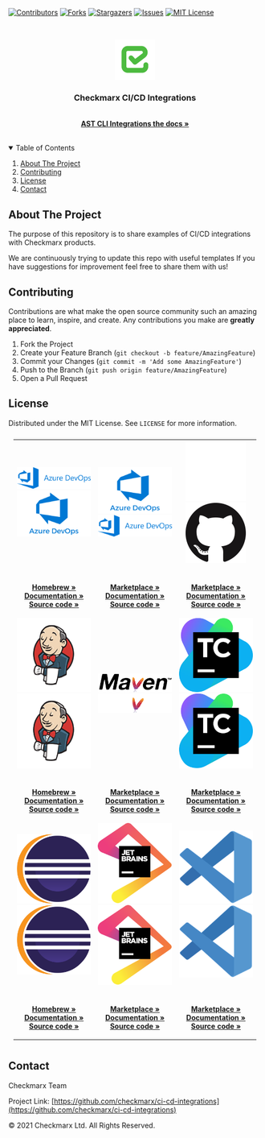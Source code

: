 [![Contributors][contributors-shield]][contributors-url]
[![Forks][forks-shield]][forks-url]
[![Stargazers][stars-shield]][stars-url]
[![Issues][issues-shield]][issues-url]
[![MIT License][license-shield]][license-url]

<br />
<p align="center">
  <a href="">
    <img src="logo.png" alt="Logo" width="80" height="80">
  </a>

  <h3 align="center">Checkmarx CI/CD Integrations</h3>

  <p align="center">
    <br />
    <a href="https://checkmarx.atlassian.net/wiki/spaces/AST/pages/6141870542/CxAST+CLI+Integrations+for+CI+CD"><strong>AST CLI Integrations the docs »</strong></a>
    <br />
    <br />
  </p>
</p>



<!-- TABLE OF CONTENTS -->
<details open="open">
  <summary>Table of Contents</summary>
  <ol>
    <li>
      <a href="#about-the-project">About The Project</a>
    </li>
    <li><a href="#contributing">Contributing</a></li>
    <li><a href="#license">License</a></li>
    <li><a href="#contact">Contact</a></li>
  </ol>
</details>



<!-- ABOUT THE PROJECT -->
## About The Project

The purpose of this repository is to share examples of CI/CD integrations with Checkmarx products.

We are continuously trying to update this repo with useful templates
If you have suggestions for improvement feel free to share them with us!

<!-- CONTRIBUTING -->
## Contributing

Contributions are what make the open source community such an amazing place to learn, inspire, and create. Any contributions you make are **greatly appreciated**.

1. Fork the Project
2. Create your Feature Branch (`git checkout -b feature/AmazingFeature`)
3. Commit your Changes (`git commit -m 'Add some AmazingFeature'`)
4. Push to the Branch (`git push origin feature/AmazingFeature`)
5. Open a Pull Request



<!-- LICENSE -->
## License

Distributed under the MIT License. See `LICENSE` for more information.

<table style="padding:10px;text-align:center">
  <tr>
     <td width="33%">
      <a href="https://github.com/Checkmarx/ast-cli/#gh-light-mode-only">
        <img src=".images/azure.svg"/>
      </a>
      <a href="https://github.com/Checkmarx/ast-cli/#gh-dark-mode-only">
        <img src=".images/azure_light.png" />
      </a>
    </td>
     <td width="33%">
      <a href="https://github.com/Checkmarx/ast-azure-plugin/#gh-light-mode-only">
        <img src=".images/azure_light.png"/>
      </a>
      <a href="https://github.com/Checkmarx/ast-azure-plugin/#gh-dark-mode-only">
        <img src=".images/azure.svg" />
      </a>
    </td>
     <td width="33%">
      <a href="https://github.com/Checkmarx/ast-cli/#gh-light-mode-only">
        <img src=".images/github_light.png"/>
      </a>
      <a href="https://github.com/Checkmarx/ast-cli/#gh-dark-mode-only">
        <img src=".images/github_dark.png" />
      </a>
    </td>
  </tr>
  <tr>
   <td width="33%">
         <p align="center">
        <br />
        <a href="https://github.com/Checkmarx/homebrew-ast-cli"><strong>Homebrew »</strong></a>
        <br />
        <a href="https://checkmarx.atlassian.net/wiki/spaces/AST/pages/2445443121/CLI+Tool"><strong>Documentation »</strong></a>
        <br />
        <a href="https://github.com/Checkmarx/ast-cli"><strong>Source code »</strong></a>
        <br />
      </p>
   </td>
   <td width="33%">
         <p align="center">
        <br />
        <a href="https://marketplace.visualstudio.com/items?itemName=checkmarx.checkmarx-ast-azure-plugin"><strong>Marketplace »</strong></a>
        <br />
        <a href="https://checkmarx.atlassian.net/wiki/spaces/AST/pages/5938544894/Quick+Start+Guide+-+CxAST+Azure+DevOps+Plugin"><strong>Documentation »</strong></a>
        <br />
        <a href="https://github.com/Checkmarx/ast-azure-plugin"><strong>Source code »</strong></a>
        <br />
      </p>
   </td>
   <td width="33%">
   <p align="center">
        <br />
        <a href="https://github.com/marketplace/actions/checkmarx-ast-github-action"><strong>Marketplace »</strong></a>
        <br />
        <a href="https://checkmarx.atlassian.net/wiki/spaces/AST/pages/3080454799/Quick+Start+Guide+-+CxAST+GitHub+Action"><strong>Documentation »</strong></a>
        <br />
        <a href="https://github.com/Checkmarx/ast-github-action"><strong>Source code »</strong></a>
        <br />
      </p>
   </td>
  </tr>
  <tr height="100px">
     <td width="33%">
      <a href="https://github.com/Checkmarx/ast-cli/#gh-light-mode-only">
        <img src=".images/jenkins.png"/>
      </a>
      <a href="https://github.com/Checkmarx/ast-cli/#gh-dark-mode-only">
        <img src=".images/jenkins.png" />
      </a>
    </td>
     <td width="33%">
      <a href="https://github.com/Checkmarx/ast-cli/#gh-light-mode-only">
        <img src=".images/maven.png"/>
      </a>
      <a href="https://github.com/Checkmarx/ast-cli/#gh-dark-mode-only">
        <img src=".images/maven.svg" />
      </a>
    </td>
    <td width="33%">
      <a href="https://github.com/Checkmarx/ast-cli/#gh-light-mode-only">
        <img src=".images/teamcity.png"/>
      </a>
      <a href="https://github.com/Checkmarx/ast-cli/#gh-dark-mode-only">
        <img src=".images/teamcity.png" />
      </a>
    </td>
  </tr>
   <tr>
   <td width="33%">
         <p align="center">
        <br />
        <a href="https://github.com/Checkmarx/homebrew-ast-cli"><strong>Homebrew »</strong></a>
        <br />
        <a href="https://checkmarx.atlassian.net/wiki/spaces/AST/pages/2445443121/CLI+Tool"><strong>Documentation »</strong></a>
        <br />
        <a href="https://github.com/Checkmarx/ast-cli"><strong>Source code »</strong></a>
        <br />
      </p>
   </td>
   <td width="33%">
         <p align="center">
        <br />
        <a href="https://marketplace.visualstudio.com/items?itemName=checkmarx.checkmarx-ast-azure-plugin"><strong>Marketplace »</strong></a>
        <br />
        <a href="https://checkmarx.atlassian.net/wiki/spaces/AST/pages/5938544894/Quick+Start+Guide+-+CxAST+Azure+DevOps+Plugin"><strong>Documentation »</strong></a>
        <br />
        <a href="https://github.com/Checkmarx/ast-azure-plugin"><strong>Source code »</strong></a>
        <br />
      </p>
   </td>
   <td width="33%">
   <p align="center">
        <br />
        <a href="https://github.com/marketplace/actions/checkmarx-ast-github-action"><strong>Marketplace »</strong></a>
        <br />
        <a href="https://checkmarx.atlassian.net/wiki/spaces/AST/pages/3080454799/Quick+Start+Guide+-+CxAST+GitHub+Action"><strong>Documentation »</strong></a>
        <br />
        <a href="https://github.com/Checkmarx/ast-github-action"><strong>Source code »</strong></a>
        <br />
      </p>
   </td>
  </tr>
  <tr height="100px">
     <td width="33%">
      <a href="https://github.com/Checkmarx/ast-cli/#gh-light-mode-only">
        <img src=".images/eclipse.svg"/>
      </a>
      <a href="https://github.com/Checkmarx/ast-cli/#gh-dark-mode-only">
        <img src=".images/eclipse.svg" />
      </a>
    </td>
     <td width="33%">
      <a href="https://github.com/Checkmarx/ast-cli/#gh-light-mode-only">
        <img src=".images/jetbrains.png"/>
      </a>
      <a href="https://github.com/Checkmarx/ast-cli/#gh-dark-mode-only">
        <img src=".images/jetbrains.png" />
      </a>
    </td>
    <td width="33%">
      <a href="https://github.com/Checkmarx/ast-cli/#gh-light-mode-only">
        <img src=".images/vscode.png"/>
      </a>
      <a href="https://github.com/Checkmarx/ast-cli/#gh-dark-mode-only">
        <img src=".images/vscode.png" />
      </a>
    </td>
  </tr>
   <tr>
   <td width="33%">
         <p align="center">
        <br />
        <a href="https://github.com/Checkmarx/homebrew-ast-cli"><strong>Homebrew »</strong></a>
        <br />
        <a href="https://checkmarx.atlassian.net/wiki/spaces/AST/pages/2445443121/CLI+Tool"><strong>Documentation »</strong></a>
        <br />
        <a href="https://github.com/Checkmarx/ast-cli"><strong>Source code »</strong></a>
        <br />
      </p>
   </td>
   <td width="33%">
         <p align="center">
        <br />
        <a href="https://marketplace.visualstudio.com/items?itemName=checkmarx.checkmarx-ast-azure-plugin"><strong>Marketplace »</strong></a>
        <br />
        <a href="https://checkmarx.atlassian.net/wiki/spaces/AST/pages/5938544894/Quick+Start+Guide+-+CxAST+Azure+DevOps+Plugin"><strong>Documentation »</strong></a>
        <br />
        <a href="https://github.com/Checkmarx/ast-azure-plugin"><strong>Source code »</strong></a>
        <br />
      </p>
   </td>
   <td width="33%">
   <p align="center">
        <br />
        <a href="https://github.com/marketplace/actions/checkmarx-ast-github-action"><strong>Marketplace »</strong></a>
        <br />
        <a href="https://checkmarx.atlassian.net/wiki/spaces/AST/pages/3080454799/Quick+Start+Guide+-+CxAST+GitHub+Action"><strong>Documentation »</strong></a>
        <br />
        <a href="https://github.com/Checkmarx/ast-github-action"><strong>Source code »</strong></a>
        <br />
      </p>
   </td>
  </tr>
</table>

<!-- CONTACT -->
## Contact

Checkmarx Team

Project Link: [https://github.com/checkmarx/ci-cd-integrations](https://github.com/checkmarx/ci-cd-integrations)


© 2021 Checkmarx Ltd. All Rights Reserved.

<!-- MARKDOWN LINKS & IMAGES -->
[contributors-shield]: https://img.shields.io/github/contributors/checkmarx/ci-cd-integrations.svg?style=flat-square
[contributors-url]:https://github.com/checkmarx/ci-cd-integrations/graphs/contributors
[forks-shield]: https://img.shields.io/github/forks/checkmarx/ci-cd-integrations.svg?style=flat-square
[forks-url]: https://github.com/checkmarx/ci-cd-integrations/network/members
[stars-shield]: https://img.shields.io/github/stars/checkmarx/ci-cd-integrations.svg?style=flat-square
[stars-url]: https://github.com/checkmarx/ci-cd-integrations/stargazers
[issues-shield]: https://img.shields.io/github/issues/checkmarx/ci-cd-integrations.svg?style=flat-square
[issues-url]: https://github.com/checkmarx/ci-cd-integrations/issues
[license-shield]: https://img.shields.io/github/license/checkmarx/ci-cd-integrations.svg?style=flat-square
[license-url]: https://github.com/checkmarx/ci-cd-integrations/blob/master/LICENSE
[product-screenshot]: images/screenshot.png